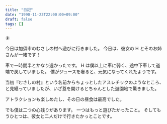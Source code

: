 ```yaml
---
title: "日記"
date: "1990-11-23T22:00:00+09:00"
draft: false
tags: []
---
```


__☀__

今日は加須市のむさしの村へ遊びに行きました。
今日は、彼女の H とそのお姉さんが一緒です！

車で一時間半とかなり遠かったです。
H は僕以上に車に弱く、途中下車して道端で戻していました。
僕がジュースを奢ると、元気になってくれたようです。

当初『むさしの村』という名前からちょっとしたアスレチックのようなところ、と見繕っていましたが、いざ蓋を開けるとちゃんとした遊園地で驚きました。

アトラクションも楽しめたし、その日の昼食は最高でした。

でも僕は二つの心残りがあります。
一つはもっと遊びたかったこと。
そしてもうひとつは、彼女と二人だけで行きたかっとことです。
